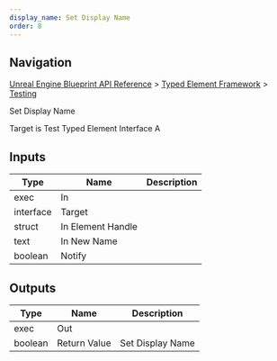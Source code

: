 ```yaml
---
display_name: Set Display Name
order: 8
---
```

## Navigation

[Unreal Engine Blueprint API Reference](https://dev.epicgames.com/documentation/en-us/unreal-engine/BlueprintAPI) > [Typed Element Framework](https://dev.epicgames.com/documentation/en-us/unreal-engine/BlueprintAPI/TypedElementFramework) > [Testing](https://dev.epicgames.com/documentation/en-us/unreal-engine/BlueprintAPI/TypedElementFramework/Testing)

Set Display Name

Target is Test Typed Element Interface A

## Inputs

| Type | Name | Description |
| --- | --- | --- |
| exec | In |  |
| interface | Target |  |
| struct | In Element Handle |  |
| text | In New Name |  |
| boolean | Notify |  |

## Outputs

| Type | Name | Description |
| --- | --- | --- |
| exec | Out |  |
| boolean | Return Value | Set Display Name |
